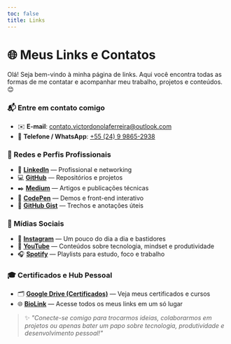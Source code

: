 ```yaml
---
toc: false
title: Links
---
```


# 🌐 Meus Links e Contatos

Olá! Seja bem-vindo à minha página de links. Aqui você encontra todas as formas de me contatar e acompanhar meu trabalho, projetos e conteúdos. 😊

### 📬 Entre em contato comigo

- ✉️ **E-mail**: [contato.victordonolaferreira@outlook.com](mailto:contato.victordonolaferreira@outlook.com)  
- 📱 **Telefone / WhatsApp**: [+55 (24) 9 9865-2938](https://wa.me/552498652938)

### 🌟 Redes e Perfis Profissionais

- 💼 [**LinkedIn**](https://www.linkedin.com/in/vdonoladev/) — Profissional e networking  
- 💻 [**GitHub**](https://github.com/vdonoladev) — Repositórios e projetos  
- ✒️ [**Medium**](https://medium.com/@vdonoladev) — Artigos e publicações técnicas  
- 🎨 [**CodePen**](https://codepen.io/vdonoladev) — Demos e front-end interativo  
- 📝 [**GitHub Gist**](https://gist.github.com/vdonoladev) — Trechos e anotações úteis

### 📲 Mídias Sociais

- 📸 [**Instagram**](https://instagram.com/vdonoladev) — Um pouco do dia a dia e bastidores  
- 🎥 [**YouTube**](https://www.youtube.com/@vdonoladev/playlists) — Conteúdos sobre tecnologia, mindset e produtividade  
- 🎧 [**Spotify**](https://open.spotify.com/user/31ij337hse5e7wi5omfqslrd6j7e/playlists) — Playlists para estudo, foco e trabalho  

### 🎓 Certificados e Hub Pessoal

- 🗂️ [**Google Drive (Certificados)**](https://drive.google.com/drive/folders/1XJA9nqTC68tBnpVQ-fGhQ7g8_SUsmFzm?usp=sharing) — Veja meus certificados e cursos  
- 🌐 [**BioLink**](https://bio.link/vdonoladev/) — Acesse todos os meus links em um só lugar

> ✨ *"Conecte-se comigo para trocarmos ideias, colaborarmos em projetos ou apenas bater um papo sobre tecnologia, produtividade e desenvolvimento pessoal!"*  
